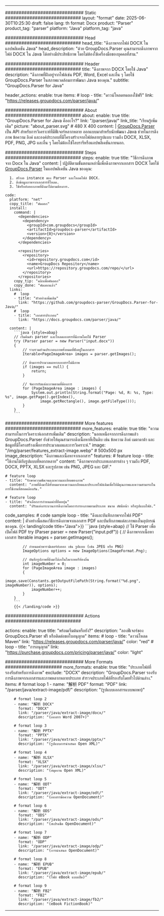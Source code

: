 


---
############################# Static ############################
layout: "format"
date:  2025-06-30T10:25:30
draft: false
lang: th
format: Docx
product: "Parser"
product_tag: "parser"
platform: "Java"
platform_tag: "java"

############################# Head ############################
head_title: "ดึงภาพจากไฟล์ DOCX ในแอปพลิเคชัน Java"
head_description: "ด้วย GroupDocs.Parser คุณสามารถดึงภาพจากไฟล์ DOCX ใน Java ได้อย่างมีประสิทธิภาพ โดยไม่ต้องใช้เครื่องมือของบุคคลที่สาม."

############################# Header ############################
title: "ดึงภาพจาก DOCX โดยใช้ Java" 
description: "ดึงภาพที่ฝังอยู่จากไฟล์เช่น PDF, Word, Excel และอื่น ๆ โดยใช้ GroupDocs.Parser ในสภาพแวดล้อมการพัฒนา Java ของคุณ."
subtitle: "GroupDocs.Parser for Java" 

header_actions:
  enable: true
  items:
    #  loop
    - title: "ดาวน์โหลดทดลองใช้ฟรี"
      link: "https://releases.groupdocs.com/parser/java/"
      
############################# About ############################
about:
    enable: true
    title: "GroupDocs.Parser for Java คืออะไร?"
    link: "/parser/java/"
    link_title: "เรียนรู้เพิ่มเติม"
    picture: "about_parser.svg" # 480 X 400
    content: |
       [GroupDocs.Parser](/parser/java/) เป็น API สำหรับการวิเคราะห์ที่มีฟีเจอร์หลากหลาย ออกแบบมาสำหรับนักพัฒนา Java ช่วยในการดึงภาพ ข้อความ ลิงค์ และองค์ประกอบที่มีโครงสร้างจากไฟล์หลายรูปแบบ รวมถึง DOCX, XLSX, PDF, PNG, JPG และอื่น ๆ โดยไม่ต้องใช้ไลบรารีหรือแอปพลิเคชันภายนอก.

############################# Steps ############################
steps:
    enable: true
    title: "วิธีการดึงภาพจาก Docx ใน Java"
    content: |
      ปฏิบัติตามขั้นตอนเหล่านี้เพื่อดึงภาพจากเอกสาร DOCX โดยใช้ [GroupDocs.Parser](/parser/java/) ในแอปพลิเคชัน Java ของคุณ:
      
      1. สร้างอ instance ของ Parser และโหลดไฟล์ DOCX.
      2. ดึงข้อมูลภาพจากเอกสารที่โหลด.
      3. ใช้หรือส่งออกภาพที่ดึงมาได้ตามต้องการ.
   
    code:
      platform: "net"
      copy_title: "คัดลอก"
      install:
        command: |
          <dependencies>
            <dependency>
              <groupId>com.groupdocs</groupId>
              <artifactId>groupdocs-parser</artifactId>
              <version>{0}</version>
            </dependency>
          </dependencies>

          <repositories>
            <repository>
              <id>repository.groupdocs.com</id>
              <name>GroupDocs Repository</name>
              <url>https://repository.groupdocs.com/repo/</url>
            </repository>
          </repositories>
        copy_tip: "คลิกเพื่อคัดลอก"
        copy_done: "คัดลอกแล้ว"
      links:
        #  loop
        - title: "ตัวอย่างเพิ่มเติม"
          link: "https://github.com/groupdocs-parser/GroupDocs.Parser-for-Java/"
        #  loop
        - title: "เอกสารประกอบ"
          link: "https://docs.groupdocs.com/parser/java/"
          
      content: |
        ```java {style=abap}
        // เริ่มต้นตัว parser และโหลดเอกสารที่มีภาพโดยใช้ Parser
        try (Parser parser = new Parser("input.docx"))
        {
            // รวบรวมส่วนประกอบภาพทั้งหมดที่ฝังอยู่ในเอกสาร
            Iterable<PageImageArea> images = parser.getImages();

            // ข้ามการประมวลผลหากเอกสารไม่มีภาพ
            if (images == null) {
                return;
            }

            // จัดการกับแต่ละภาพตามที่ต้องการ
            for (PageImageArea image : images) {
                System.out.println(String.format("Page: %d, R: %s, Type: %s", image.getPage().getIndex(), 
                    image.getRectangle(), image.getFileType()));
            }
        }
        ```            

############################# More features ############################
more_features:
  enable: true
  title: "ความสามารถในการวิเคราะห์เอกสารเพิ่มเติม"
  description: "นอกเหนือจากการดึงภาพแล้ว GroupDocs.Parser ยังช่วยให้คุณสามารถดึงเนื้อหาที่เป็นดิบ เช่น ข้อความ ลิงค์ เมตาดาต้า และข้อมูลที่มีโครงสร้างเพื่อการประมวลผลและการวิเคราะห์."
  image: "/img/parser/features_extract-image.webp" # 500x500 px
  image_description: "ดึงภาพและเนื้อหาจากเอกสาร"
  features:
    # feature loop
    - title: "ใช้งานได้กับรูปแบบที่หลากหลาย"
      content: "ดึงภาพจากประเภทเอกสารต่าง ๆ รวมถึง PDF, DOCX, PPTX, XLSX และรูปภาพ เช่น PNG, JPEG และ GIF."

    # feature loop
    - title: "รักษาความชัดเจนและความละเอียดของภาพ"
      content: "ภาพที่ดึงมาได้ทั้งหมดจะคงความละเอียดและประเภทไฟล์เดิมเพื่อให้มีคุณภาพและความสามารถในการใช้งานที่สอดคล้องกัน."

    # feature loop
    - title: "ตัวเลือกการกำหนดค่าที่ยืดหยุ่น"
      content: "ปรับแต่งกระบวนการดึงภาพโดยการกรองภาพตามประเภท ขนาด ดัชนีหน้า หรือรูปแบบไฟล์."
      
  code_samples:
    # code sample loop
    - title: "ดึงและบันทึกภาพจากไฟล์ PDF"
      content: |
        ตัวอย่างนี้แสดงวิธีการดึงภาพจากเอกสาร PDF และบันทึกภาพแต่ละภาพลงในอุปกรณ์ของคุณ.
        {{< landing/code title="Java">}}
        ```java {style=abap}
        //  ใช้ Parser เพื่อเปิดไฟล์ PDF
        try (Parser parser = new Parser("input.pdf"))
        {
            // ดึงภาพจากเนื้อหาเอกสาร
            Iterable<PageImageArea> images = parser.getImages();

            // กำหนดค่าพารามิเตอร์ส่งออก เช่น รูปแบบ (เช่น JPEG หรือ PNG)
            ImageOptions options = new ImageOptions(ImageFormat.Png);

            // บันทึกรูปภาพที่ดึงมาได้ลงในไดเรกทอรีท้องถิ่น
            int imageNumber = 0;
            for (PageImageArea image : images)
            {
                image.save(Constants.getOutputFilePath(String.format("%d.png", imageNumber)), options);
                imageNumber++;
            }
        }
        ```
        {{< /landing/code >}}


############################# Actions ############################

actions:
  enable: true
  title: "พร้อมเริ่มต้นหรือยัง?"
  description: "ลองฟีเจอร์ของ GroupDocs.Parser ฟรี หรือติดต่อขอใบอนุญาต"
  items:
    #  loop
    - title: "ดาวน์โหลด Maven"
      link: "https://releases.groupdocs.com/parser/java/"
      color: "red"
        #  loop
    - title: "การอนุญาต"
      link: "https://purchase.groupdocs.com/pricing/parser/java/"
      color: "light"


############################# More Formats #####################
more_formats:
    enable: true
    title: "ประเภทไฟล์ที่รองรับสำหรับการดึงภาพ"
    exclude: "DOCX"
    description: "GroupDocs.Parser รองรับการดึงภาพจากเอกสารและภาพหลากหลายประเภท สำรวจประเภทไฟล์ที่รองรับโดยทั่วไปด้านล่าง."
    items: 
        # format loop 1
        - name: "解析 PDF"
          format: "PDF"
          link: "/parser/java/extract-image/pdf/"
          description: "(รูปแบบเอกสารแบบพกพา)"
          
        # format loop 2
        - name: "解析 DOCX"
          format: "DOCX"
          link: "/parser/java/extract-image/docx/"
          description: "(เอกสาร Word 2007+)"
          
        # format loop 3
        - name: "解析 PPTX"
          format: "PPTX"
          link: "/parser/java/extract-image/pptx/"
          description: "(รูปแบบการนำเสนอ Open XML)"
          
        # format loop 4
        - name: "解析 XLSX"
          format: "XLSX"
          link: "/parser/java/extract-image/xlsx/"
          description: "(สมุดงาน Open XML)"
          
        # format loop 5
        - name: "解析 ODT"
          format: "ODT"
          link: "/parser/java/extract-image/odt/"
          description: "(เอกสารข้อความ OpenDocument)"
          
        # format loop 6
        - name: "解析 ODS"
          format: "ODS"
          link: "/parser/java/extract-image/ods/"
          description: "(สเปรดชีต OpenDocument)"
          
        # format loop 7
        - name: "解析 ODP"
          format: "ODP"
          link: "/parser/java/extract-image/odp/"
          description: "(การนำเสนอ OpenDocument)"
          
        # format loop 8
        - name: "解析 EPUB"
          format: "EPUB"
          link: "/parser/java/extract-image/epub/"
          description: "(ไฟล์ eBook แบบเปิด)"
          
        # format loop 9
        - name: "解析 FB2"
          format: "FB2"
          link: "/parser/java/extract-image/fb2/"
          description: "(eBook FictionBook)"
         
          

---